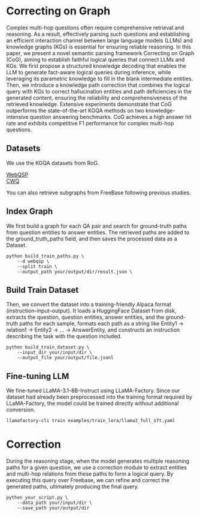 # Correcting on Graph

Complex multi-hop questions often require comprehensive retrieval and reasoning. As a result, effectively parsing such questions and establishing an efficient interaction channel between large language models (LLMs) and knowledge graphs (KGs) is essential for ensuring reliable reasoning. In this paper, we present a novel semantic parsing framework Correcting on Graph (CoG), aiming to establish faithful logical queries that connect LLMs and KGs. We first propose a structured knowledge decoding that enables the LLM to generate fact-aware logical queries during inference, while leveraging its parametric knowledge to fill in the blank intermediate entities. Then, we introduce a knowledge path correction that combines the logical query with KGs to correct hallucination entities and path deficiencies in the generated content, ensuring the reliability and comprehensiveness of the retrieved knowledge. Extensive experiments demonstrate that CoG outperforms the state-of-the-art KGQA methods on two knowledge-intensive question answering benchmarks. CoG achieves a high answer hit rate and exhibits competitive F1 performance for complex multi-hop questions.

## Datasets
We use the KGQA datasets from RoG.

[WebQSP](https://huggingface.co/datasets/rmanluo/RoG-webqsp)   
[CWQ](https://huggingface.co/datasets/rmanluo/RoG-cwq)

You can also retrieve subgraphs from FreeBase following previous studies.

## Index Graph
We first build a graph for each QA pair and search for ground-truth paths from question entities to answer entities. The retrieved paths are added to the ground_truth_paths field, and then saves the processed data as a Dataset.
```
python build_train_paths.py \
    --d webqsp \
    --split train \
    --output_path your/output/dir/result.json \
```

## Build Train Dataset
Then, we convert the dataset into a training-friendly Alpaca format (instruction–input–output). It loads a HuggingFace Dataset from disk, extracts the question, question entities, answer entities, and the ground-truth paths for each sample, formats each path as a string like Entity1 -> relation1 -> Entity2 -> ... -> AnswerEntity, and constructs an instruction describing the task with the question included. 
```
python build_train_dataset.py \
    --input_dir your/input/dir \
    --output_file your/output/file.jsonl

```

## Fine-tuning LLM
We fine-tuned LLaMA-3.1-8B-Instruct using LLaMA-Factory. Since our dataset had already been preprocessed into the training format required by LLaMA-Factory, the model could be trained directly without additional conversion.
```
llamafactory-cli train examples/train_lora/llama3_full_sft.yaml
```

# Correction
During the reasoning stage, when the model generates multiple reasoning paths for a given question, we use a correction module to extract entities and multi-hop relations from these paths to form a logical query. By executing this query over Freebase, we can refine and correct the generated paths, ultimately producing the final query.
```
python your_script.py \
    --data_path your/input/dir \
    --save_path your/output/dir
```